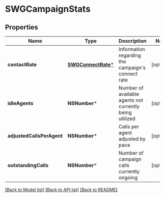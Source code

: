 # SWGCampaignStats

## Properties
Name | Type | Description | Notes
------------ | ------------- | ------------- | -------------
**contactRate** | [**SWGConnectRate***](SWGConnectRate.md) | Information regarding the campaign&#39;s connect rate | [optional] 
**idleAgents** | **NSNumber*** | Number of available agents not currently being utilized | [optional] 
**adjustedCallsPerAgent** | **NSNumber*** | Calls per agent adjusted by pace | [optional] 
**outstandingCalls** | **NSNumber*** | Number of campaign calls currently ongoing | [optional] 

[[Back to Model list]](../README.md#documentation-for-models) [[Back to API list]](../README.md#documentation-for-api-endpoints) [[Back to README]](../README.md)


